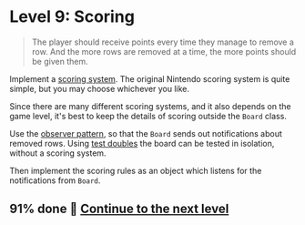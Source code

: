 # Level 9: Scoring

> The player should receive points every time they manage to remove a row. And the more rows are removed at a time, the
> more points should be given them.

Implement a [scoring system](https://tetris.fandom.com/wiki/Scoring). The original Nintendo scoring system is quite
simple, but you may choose whichever you like.

Since there are many different scoring systems, and it also depends on the game level, it's best to keep the details of
scoring outside the `Board` class.

Use the [observer pattern](https://refactoring.guru/design-patterns/observer), so that the `Board` sends out
notifications about removed rows.
Using [test doubles](https://tdd.mooc.fi/3-challenges#test-doubles) the board can be
tested in isolation, without a scoring system.

Then implement the scoring rules as an object which listens for the notifications from `Board`.

## 91% done 🚀 [Continue to the next level](level-10.md)
